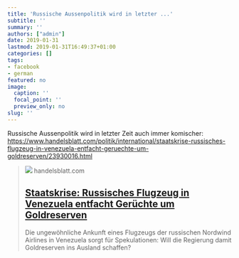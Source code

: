 ```yaml
---
title: 'Russische Aussenpolitik wird in letzter ...'
subtitle: ''
summary: ''
authors: ["admin"]
date: 2019-01-31
lastmod: 2019-01-31T16:49:37+01:00
categories: []
tags:
- facebook
- german
featured: no
image:
  caption: ''
  focal_point: ''
  preview_only: no
slug: ''
---
```

Russische Aussenpolitik wird in letzter Zeit auch immer komischer: https://www.handelsblatt.com/politik/international/staatskrise-russisches-flugzeug-in-venezuela-entfacht-geruechte-um-goldreserven/23930016.html
> [![](https://www.handelsblatt.com/images/boeing-777/23930026/3-format2003.jpg)](https://www.handelsblatt.com/politik/international/staatskrise-russisches-flugzeug-in-venezuela-entfacht-geruechte-um-goldreserven/23930016.html)
> handelsblatt.com
> ## [Staatskrise: Russisches Flugzeug in Venezuela entfacht Gerüchte um Goldreserven](https://www.handelsblatt.com/politik/international/staatskrise-russisches-flugzeug-in-venezuela-entfacht-geruechte-um-goldreserven/23930016.html)
>
>Die ungewöhnliche Ankunft eines Flugzeugs der russischen Nordwind Airlines in Venezuela sorgt für Spekulationen: Will die Regierung damit Goldreserven ins Ausland schaffen?


